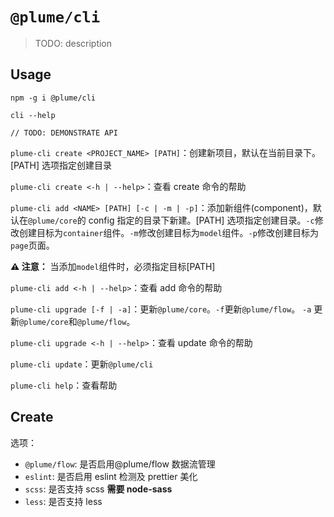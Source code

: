 # `@plume/cli`

> TODO: description

## Usage

```
npm -g i @plume/cli

cli --help

// TODO: DEMONSTRATE API
```

`plume-cli create <PROJECT_NAME> [PATH]`：创建新项目，默认在当前目录下。\[PATH\] 选项指定创建目录

`plume-cli create <-h | --help>`：查看 create 命令的帮助

`plume-cli add <NAME> [PATH] [-c | -m | -p]`：添加新组件(component)，默认在`@plume/core`的 config 指定的目录下新建。\[PATH\] 选项指定创建目录。`-c`修改创建目标为`container`组件。`-m`修改创建目标为`model`组件。`-p`修改创建目标为`page`页面。

**⚠️ 注意：** 当添加`model`组件时，必须指定目标\[PATH\]

`plume-cli add <-h | --help>`：查看 add 命令的帮助

`plume-cli upgrade [-f | -a]`：更新`@plume/core`。`-f`更新`@plume/flow`。 `-a` 更新`@plume/core`和`@plume/flow`。

`plume-cli upgrade <-h | --help>`：查看 update 命令的帮助

`plume-cli update`：更新`@plume/cli`

`plume-cli help`：查看帮助

## Create

选项：

- `@plume/flow`: 是否启用@plume/flow 数据流管理
- `eslint`: 是否启用 eslint 检测及 prettier 美化
- `scss`: 是否支持 scss **需要 node-sass**
- `less`: 是否支持 less
